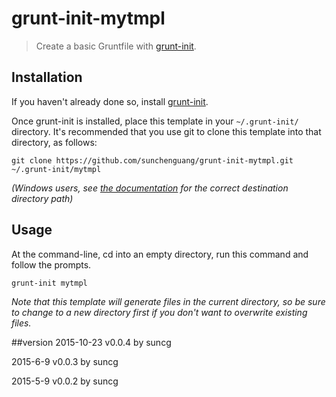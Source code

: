 # grunt-init-mytmpl

> Create a basic Gruntfile with [grunt-init][].

[grunt-init]: http://gruntjs.com/project-scaffolding

## Installation
If you haven't already done so, install [grunt-init][].

Once grunt-init is installed, place this template in your `~/.grunt-init/` directory. It's recommended that you use git to clone this template into that directory, as follows:

```
git clone https://github.com/sunchenguang/grunt-init-mytmpl.git ~/.grunt-init/mytmpl
```

_(Windows users, see [the documentation][grunt-init] for the correct destination directory path)_

## Usage

At the command-line, cd into an empty directory, run this command and follow the prompts.

```
grunt-init mytmpl
```

_Note that this template will generate files in the current directory, so be sure to change to a new directory first if you don't want to overwrite existing files._

##version
2015-10-23 v0.0.4 by suncg

2015-6-9 v0.0.3 by suncg

2015-5-9 v0.0.2 by suncg
